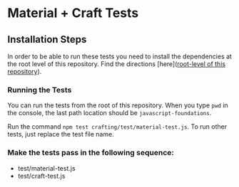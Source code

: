 # Material + Craft Tests

## Installation Steps

In order to be able to run these tests you need to install the dependencies at the root level of this repository. Find the directions [here]([root-level of this repository](https://github.com/turingschool-examples/javascript-foundations)).

### Running the Tests

You can run the tests from the root of this repository. When you type `pwd` in the console, the last path location should be `javascript-foundations`.

Run the command `npm test crafting/test/material-test.js`. To run other tests, just replace the test file name.

### Make the tests pass in the following sequence:

* test/material-test.js  
* test/craft-test.js  
